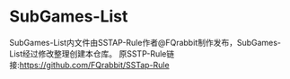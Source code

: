 # SubGames-List

SubGames-List内文件由SSTAP-Rule作者@FQrabbit制作发布，SubGames-List经过修改整理创建本仓库。
原SSTP-Rule链接:https://github.com/FQrabbit/SSTap-Rule
